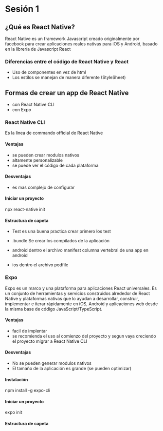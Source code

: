 # Sesión 1

## ¿Qué es React Native?

React Native es un framework Javascript creado originalmente por facebook para crear aplicaciones reales nativas para iOS y Android, basado en la librería de Javascript React

### Diferencias entre el código de React Native y React

* Uso de componentes en vez de html
* Los estilos se manejan de manera diferente (StyleSheet)

## Formas de crear un app de React Native

* con React Native CLI
* con Expo

### React Native CLI

Es la linea de commando official de React Native

#### Ventajas

* se pueden crear modulos nativos
* altamente personalizable
* se puede ver el código de cada plataforma

#### Desventajas
* es mas complejo de configurar

#### Iniciar un proyecto 

npx react-native init <nombre-proyecto>

#### Estructura de capeta

* Test 
es una buena practica crear primero los test

* .bundle
Se crear los compilados de la aplicación

* android
  dentro el archivo manifest columna vertebral de una app en android

* ios
  dentro el archivo podfile

### Expo

Expo es un marco y una plataforma para aplicaciones React universales. Es un conjunto de herramientas y servicios construidos alrededor de React Native y plataformas nativas que lo ayudan a desarrollar, construir, implementar e iterar rápidamente en iOS, Android y aplicaciones web desde la misma base de código JavaScript/TypeScript.

#### Ventajas
* facil de implentar
* se recomienda el uso al comienzo del proyecto y segun vaya creciendo el proyecto migrar a React Native CLI
#### Desventajas 

* No se pueden generar modulos nativos
* El tamaño de la aplicación es grande (se pueden optimizar)

#### Instalación

npm install -g expo-cli

#### Iniciar un proyecto

expo init <nombre-proyecto>

#### Estructura de capeta



